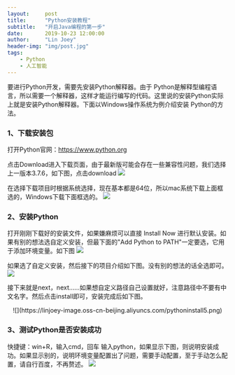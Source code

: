```yaml
---
layout:     post
title:      "Python安装教程"
subtitle:   "开启Java编程的第一步"
date:       2019-10-23 12:00:00
author:     "Lin Joey"
header-img: "img/post.jpg"
tags:
    - Python
    - 人工智能
---
```


要进行Python开发，需要先安装Python解释器。由于 Python是解释型编程语言，所以需要一个解释器，这样才能运行编写的代码。这里说的安装Python实际上就是安装Python解释器。下面以Windows操作系统为例介绍安装 Python的方法。

### 1、下载安装包 ###
打开Python官网：https://www.python.org

点击Download进入下载页面，由于最新版可能会存在一些兼容性问题，我们选择上一版本3.7.6，如下图，点击download
![](https://linjoey-image.oss-cn-beijing.aliyuncs.com/pythoninstall1.png)

在选择下载项目时根据系统选择，现在基本都是64位，所以mac系统下载上面框选的，Windows下载下面框选的。
![](https://linjoey-image.oss-cn-beijing.aliyuncs.com/pythoninstall2.png)


### 2、安装Python ###
打开刚刚下载好的安装文件，如果嫌麻烦可以直接 Install Now 进行默认安装。如果有别的想法选自定义安装，但最下面的"Add Python to PATH"一定要选，它用于添加环境变量。如下图
![](https://linjoey-image.oss-cn-beijing.aliyuncs.com/pythoninstall3.png)

如果选了自定义安装，然后接下的项目介绍如下图。没有别的想法的话全选即可。
![](https://linjoey-image.oss-cn-beijing.aliyuncs.com/pythoninstall4.png)

接下来就是next，next……如果想自定义路径自己设置就好，注意路径中不要有中文名字。然后点击install即可，安装完成后如下图。
<div align=center> ![](https://linjoey-image.oss-cn-beijing.aliyuncs.com/pythoninstall5.png) </div>

### 3、测试Python是否安装成功 ###
快捷键：win+R，输入cmd，回车
输入python，如果显示下图，则说明安装成功。如果显示别的，说明环境变量配置出了问题，需要手动配置，至于手动怎么配置，请自行百度，不再赘述。
![](https://linjoey-image.oss-cn-beijing.aliyuncs.com/pythoninstall6.png)